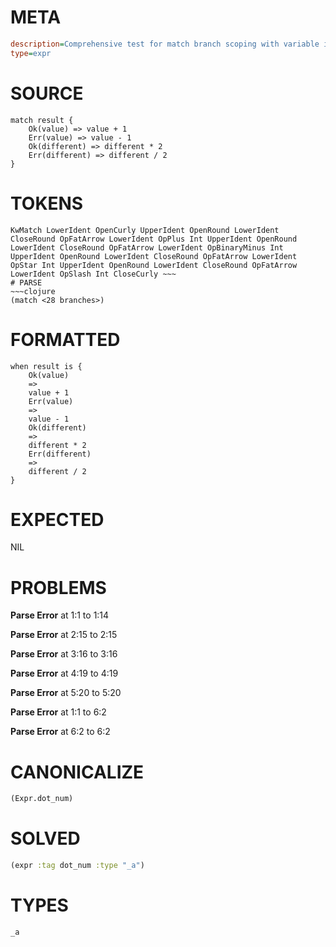 # META
~~~ini
description=Comprehensive test for match branch scoping with variable isolation
type=expr
~~~
# SOURCE
~~~roc
match result {
    Ok(value) => value + 1
    Err(value) => value - 1
    Ok(different) => different * 2
    Err(different) => different / 2
}
~~~
# TOKENS
~~~text
KwMatch LowerIdent OpenCurly UpperIdent OpenRound LowerIdent CloseRound OpFatArrow LowerIdent OpPlus Int UpperIdent OpenRound LowerIdent CloseRound OpFatArrow LowerIdent OpBinaryMinus Int UpperIdent OpenRound LowerIdent CloseRound OpFatArrow LowerIdent OpStar Int UpperIdent OpenRound LowerIdent CloseRound OpFatArrow LowerIdent OpSlash Int CloseCurly ~~~
# PARSE
~~~clojure
(match <28 branches>)
~~~
# FORMATTED
~~~roc
when result is {
	Ok(value)
	=>
	value + 1
	Err(value)
	=>
	value - 1
	Ok(different)
	=>
	different * 2
	Err(different)
	=>
	different / 2
}
~~~
# EXPECTED
NIL
# PROBLEMS
**Parse Error**
at 1:1 to 1:14

**Parse Error**
at 2:15 to 2:15

**Parse Error**
at 3:16 to 3:16

**Parse Error**
at 4:19 to 4:19

**Parse Error**
at 5:20 to 5:20

**Parse Error**
at 1:1 to 6:2

**Parse Error**
at 6:2 to 6:2

# CANONICALIZE
~~~clojure
(Expr.dot_num)
~~~
# SOLVED
~~~clojure
(expr :tag dot_num :type "_a")
~~~
# TYPES
~~~roc
_a
~~~

